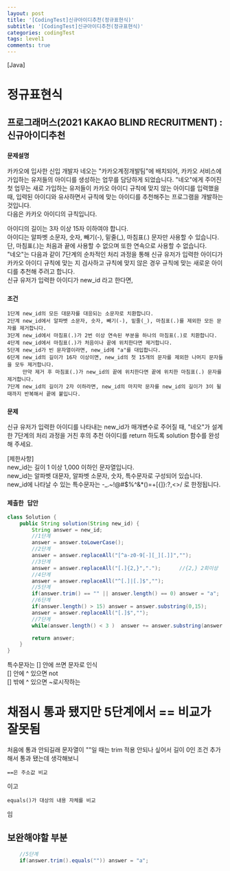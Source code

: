 ```yaml
---
layout: post
title: '[CodingTest]신규아이디추천(정규표현식)'
subtitle: '[CodingTest]신규아이디추천(정규표현식)'
categories: codingTest
tags: level1
comments: true
---
```


[Java]

# 정규표현식 
## 프로그래머스(2021 KAKAO BLIND RECRUITMENT) : 신규아이디추천
### `문제설명`

카카오에 입사한 신입 개발자 네오는 "카카오계정개발팀"에 배치되어, 카카오 서비스에 가입하는 유저들의 아이디를 생성하는 업무를 담당하게 되었습니다. "네오"에게 주어진 첫 업무는 새로 가입하는 유저들이 카카오 아이디 규칙에 맞지 않는 아이디를 입력했을 때, 입력된 아이디와 유사하면서 규칙에 맞는 아이디를 추천해주는 프로그램을 개발하는 것입니다.  
다음은 카카오 아이디의 규칙입니다.

아이디의 길이는 3자 이상 15자 이하여야 합니다.  
아이디는 알파벳 소문자, 숫자, 빼기(-), 밑줄(_), 마침표(.) 문자만 사용할 수 있습니다.  
단, 마침표(.)는 처음과 끝에 사용할 수 없으며 또한 연속으로 사용할 수 없습니다.  
"네오"는 다음과 같이 7단계의 순차적인 처리 과정을 통해 신규 유저가 입력한 아이디가 카카오 아이디 규칙에 맞는 지 검사하고 규칙에 맞지 않은 경우 규칙에 맞는 새로운 아이디를 추천해 주려고 합니다.  
신규 유저가 입력한 아이디가 new_id 라고 한다면,

### `조건`
```
1단계 new_id의 모든 대문자를 대응되는 소문자로 치환합니다.
2단계 new_id에서 알파벳 소문자, 숫자, 빼기(-), 밑줄(_), 마침표(.)를 제외한 모든 문자를 제거합니다.
3단계 new_id에서 마침표(.)가 2번 이상 연속된 부분을 하나의 마침표(.)로 치환합니다.
4단계 new_id에서 마침표(.)가 처음이나 끝에 위치한다면 제거합니다.
5단계 new_id가 빈 문자열이라면, new_id에 "a"를 대입합니다.
6단계 new_id의 길이가 16자 이상이면, new_id의 첫 15개의 문자를 제외한 나머지 문자들을 모두 제거합니다.
     만약 제거 후 마침표(.)가 new_id의 끝에 위치한다면 끝에 위치한 마침표(.) 문자를 제거합니다.
7단계 new_id의 길이가 2자 이하라면, new_id의 마지막 문자를 new_id의 길이가 3이 될 때까지 반복해서 끝에 붙입니다.
```

### `문제`

신규 유저가 입력한 아이디를 나타내는 new_id가 매개변수로 주어질 때, "네오"가 설계한 7단계의 처리 과정을 거친 후의 추천 아이디를 return 하도록 solution 함수를 완성해 주세요.

[제한사항]  
new_id는 길이 1 이상 1,000 이하인 문자열입니다.  
new_id는 알파벳 대문자, 알파벳 소문자, 숫자, 특수문자로 구성되어 있습니다.  
new_id에 나타날 수 있는 특수문자는 -_.~!@#$%^&*()=+[{]}:?,<>/ 로 한정됩니다.  





### `제출한 답안`
```java
class Solution {
    public String solution(String new_id) {
        String answer = new_id;
        //1단계 
        answer = answer.toLowerCase();                          
        //2단계
        answer = answer.replaceAll("[^a-z0-9[-][_][.]]","");    
        //3단계
        answer = answer.replaceAll("[.]{2,}",".");      //{2,} 2회이상
        //4단계
        answer = answer.replaceAll("^[.]|[.]$","");
        //5단계
        if(answer.trim() == "" || answer.length() == 0) answer = "a";
        //6단계
        if(answer.length() > 15) answer = answer.substring(0,15);
        answer = answer.replaceAll("[.]$","");
        //7단계
        while(answer.length() < 3 )  answer += answer.substring(answer.length() - 1 );

        return answer;
    }
}
```

특수문자는 [] 안에 쓰면 문자로 인식  
[] 안에 ^ 있으면 not  
[] 밖에 ^ 있으면 ~로시작하는  


# 채점시 통과 됐지만 5단계에서 == 비교가 잘못됨 
처음에 통과 안되길래 문자열이 ""일 때는 trim 적용 안되나 싶어서 길이 0인 조건 추가해서 통과 됐는데
생각해보니 
```
==은 주소값 비교
```
이고
```
equals()가 대상의 내용 자체를 비교
```
임

## 보완해야할 부분
```java
    //5단계  
    if(answer.trim().equals("")) answer = "a";
```